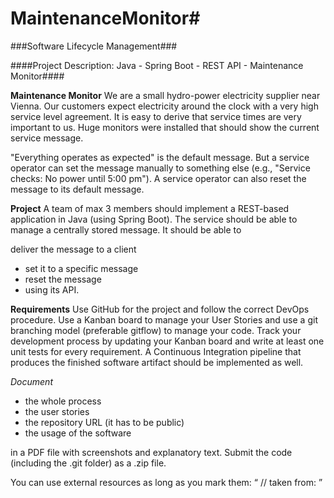 # MaintenanceMonitor#


###Software Lifecycle Management###


####Project Description: Java - Spring Boot - REST API - Maintenance Monitor####


**Maintenance Monitor**
We are a small hydro-power electricity supplier near Vienna. Our customers expect electricity around the clock with a very high service level agreement. It is easy to derive that service times are very important to us. Huge monitors were installed that should show the current service message.

"Everything operates as expected" is the default message. But a service operator can set the message manually to something else (e.g., "Service checks: No power until 5:00 pm"). A service operator can also reset the message to its default message.

**Project**
A team of max 3 members should implement a REST-based application in Java (using Spring Boot). The service should be able to manage a centrally stored message. It should be able to

deliver the message to a client
- set it to a specific message
- reset the message
- using its API.

**Requirements**
Use GitHub for the project and follow the correct DevOps procedure. Use a Kanban board to manage your User Stories and use a git branching model (preferable gitflow) to manage your code. Track your development process by updating your Kanban board and write at least one unit tests for every requirement. A Continuous Integration pipeline that produces the finished software artifact should be implemented as well.

*Document*

- the whole process
- the user stories
- the repository URL (it has to be public)
- the usage of the software

in a PDF file with screenshots and explanatory text. Submit the code (including the .git folder) as a .zip file.

You can use external resources as long as you mark them: “ // taken from: <URL> ”



